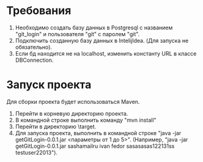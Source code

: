 Требования
===================== 
1) Необходимо создать базу данных в Postgresql с названием "git_login" и пользователя "git" c паролем "git".
2) Подключить созданную базу данных в IntelijIdea. (Для запуска не обязательно). 
3) Если бд находится не на localhost, изменить константу URL в классе DBConnection.

Запуск проекта
======================
Для сборки проекта будет использоваться Maven.
1) Перейти в корневую директорию проекта.
2) В командной строке выполнить команду "mvn install"
3) Перейти в директорию \target.
4) Для запуска проекта, выполнить в командной строке "java -jar getGitLogin-0.0.1.jar <параметры от 1 до 5>". (Например, 
"java -jar getGitLogin-0.0.1.jar sashamailru ivan fedor sasasasas122131ss testuser22013").
